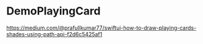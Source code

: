 # DemoPlayingCard

https://medium.com/@prafullkumar77/swiftui-how-to-draw-playing-cards-shades-using-path-api-f2d6c5425af1
